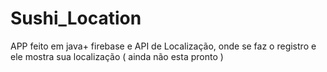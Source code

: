 # Sushi_Location
APP  feito em java+ firebase e API de Localização, onde se faz o registro e ele mostra sua localização ( ainda não esta pronto ) 
